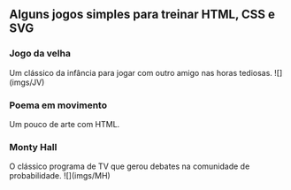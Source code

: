 <h2>Alguns jogos simples para treinar HTML, CSS e SVG</h2>

<h3>Jogo da velha</h3>
Um clássico da infância para jogar com outro amigo nas horas tediosas.
![](imgs/JV)

<h3>Poema em movimento</h3>
Um pouco de arte com HTML.

<h3>Monty Hall</h3>
O clássico programa de TV que gerou debates na comunidade de probabilidade.
![](imgs/MH)
